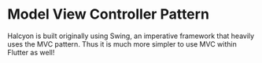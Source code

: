 # Model View Controller Pattern

Halcyon is built originally using Swing, an imperative framework that heavily uses the MVC pattern. Thus it is much more simpler to use MVC within Flutter as well!